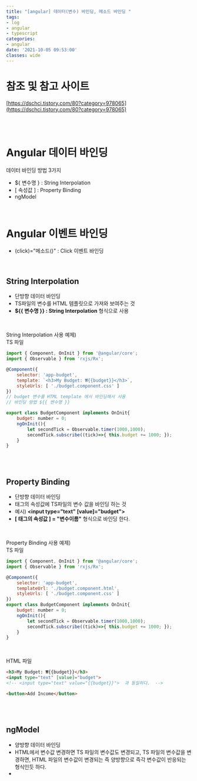 ```yaml
---
title: "[angular] 데이터(변수) 바인딩, 메소드 바인딩 "
tags:
- log
- angular
- typescript
categories:
- angular
date: '2021-10-05 09:53:00'
classes: wide
---
```

# 참조 및 참고 사이트
[https://dschci.tistory.com/80?category=978065](https://dschci.tistory.com/80?category=978065)


<br/>
<br/>

# Angular 데이터 바인딩
데이터 바인딩 방법 3가지
- ${ 변수명 } : String Interpolation 
- [ 속성값 ] :  Property Binding
- ngModel

<br/>

# Angular 이벤트 바인딩
- (click)="메소드()" : Click 이벤트 바인딩

<br/>

## String Interpolation
- 단방향 데이터 바인딩
- TS파일의 변수를 HTML 템플릿으로 가져와 보여주는 것
- **${{ 변수명 }} : String Interpolation** 형식으로 사용

<br/>

String Interpolation 사용 예제)  
TS 파일
```javascript
import { Component, OnInit } from '@angular/core';
import { Observable } from 'rxjs/Rx';

@Component({
    selector: 'app-budget',
    template: `<h3>My Budget: ₩{{budget}}</h3>`,
    styleUrls: [ './budget.component.css' ]
})
// budget 변수를 HTML template 에서 바인딩해서 사용
// 바인딩 방법 ${{ 변수명 }}

export class BudgetComponent implements OnInit{
    budget: number = 0;
    ngOnInit(){
        let secondTick = Observable.timer(1000,1000);
        secondTick.subscribe((tick)=>{ this.budget += 1000; });
    }
}
```

<br/>
<br/>

## Property Binding
- 단방향 데이터 바인딩
- 태그의 속성값에 TS파일의 변수 값을 바인딩 하는 것
- 예시) **\<input type="text" [value]="budget">** 
- **[ 태그의 속성값 ] = "변수이름"** 형식으로 바인딩 한다.

<br/>

Property Binding 사용 예제)  
TS 파일
```javascript
import { Component, OnInit } from '@angular/core';
import { Observable } from 'rxjs/Rx';

@Component({
    selector: 'app-budget',
    templateUrl: './budget.component.html',
    styleUrls: [ './budget.component.css' ]
})
export class BudgetComponent implements OnInit{
    budget: number = 0;
    ngOnInit(){
        let secondTick = Observable.timer(1000,1000);
        secondTick.subscribe((tick)=>{ this.budget += 1000; });
    }
}
```

<br/>

HTML 파일
```HTML
<h3>My Budget: ₩{{budget}}</h3>
<input type="text" [value]="budget">
<!-- <input type="text" value="{{budget}}">  과 동일하다.  -->

<button>Add Income</button>
```

<br/>
<br/>

## ngModel
- 양방향 데이터 바인딩
- HTML에서 변수값 변경하면 TS 파일의 변수값도 변경되고, TS 파일의 변수값을 변경하면, HTML 파일의 변수값이 변경되는 즉 양방향으로 즉각 변수값이 반응되는 형식인듯 하다.
- 





